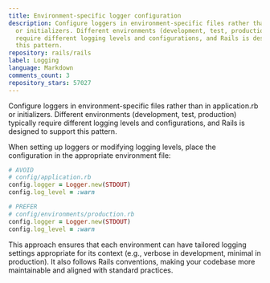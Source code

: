 ```yaml
---
title: Environment-specific logger configuration
description: Configure loggers in environment-specific files rather than in application.rb
  or initializers. Different environments (development, test, production) typically
  require different logging levels and configurations, and Rails is designed to support
  this pattern.
repository: rails/rails
label: Logging
language: Markdown
comments_count: 3
repository_stars: 57027
---
```


Configure loggers in environment-specific files rather than in application.rb or initializers. Different environments (development, test, production) typically require different logging levels and configurations, and Rails is designed to support this pattern.

When setting up loggers or modifying logging levels, place the configuration in the appropriate environment file:

```ruby
# AVOID
# config/application.rb
config.logger = Logger.new(STDOUT)
config.log_level = :warn

# PREFER
# config/environments/production.rb
config.logger = Logger.new(STDOUT)
config.log_level = :warn
```

This approach ensures that each environment can have tailored logging settings appropriate for its context (e.g., verbose in development, minimal in production). It also follows Rails conventions, making your codebase more maintainable and aligned with standard practices.
